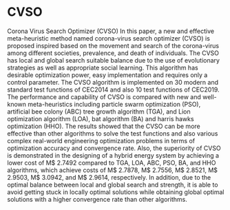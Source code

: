 # CVSO
Corona Virus Search Optimizer (CVSO) 
In this paper, a new and effective meta-heuristic method named corona-virus search optimizer (CVSO) is proposed inspired based on the movement and search of the corona-virus among different societies, prevalence, and death of individuals. The CVSO has local and global search suitable balance due to the use of evolutionary strategies as well as appropriate social learning. This algorithm has desirable optimization power, easy implementation and requires only a control parameter. The CVSO algorithm is implemented on 30 modern and standard test functions of CEC2014 and also 10 test functions of CEC2019. The performance and capability of CVSO is compared with new and well-known meta-heuristics including particle swarm optimization (PSO), artificial bee colony (ABC) tree growth algorithm (TGA), and Lion optimization algorithm (LOA), bat algorithm (BA) and harris hawks optimization (HHO). The results showed that the CVSO can be more effective than other algorithms to solve the test functions and also various complex real-world engineering optimization problems in terms of optimization accuracy and convergence rate. Also, the superiority of CVSO is demonstrated in the designing of a hybrid energy system by achieving a lower cost of M$ 2.7492 compared to TGA, LOA, ABC, PSO, BA, and HHO algorithms, which achieve costs of M$ 2.7878, M$ 2.7556, M$ 2.8521, M$ 2.9503, M$ 3.0942, and M$ 2.9614, respectively. In addition, due to the optimal balance between local and global search and strength, it is able to avoid getting stuck in locally optimal solutions while obtaining global optimal solutions with a higher convergence rate than other algorithms.

